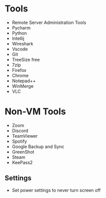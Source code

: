 # Tools
- Remote Server Administration Tools
- Pycharm
- Python
- Intellij
- Wireshark
- Vscode
- Git
- TreeSize free
- 7zip
- Firefox
- Chrome
- Notepad++
- WinMerge
- VLC

# Non-VM Tools
- Zoom
- Discord
- TeamViewer
- Spotify
- Google Backup and Sync
- GreenShot
- Steam
- KeePass2

## Settings
- Set power settings to never turn screen off
